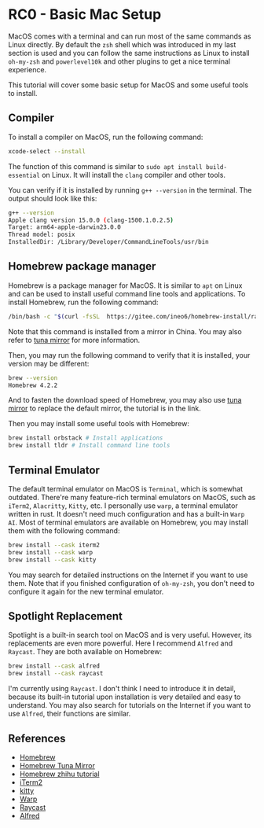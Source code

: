 # RC0 - Basic Mac Setup

MacOS comes with a terminal and can run most of the same commands as Linux directly. By default the `zsh` shell which was introduced in my last section is used and you can follow the same instructions as Linux to install `oh-my-zsh` and `powerlevel10k` and other plugins to get a nice terminal experience.

This tutorial will cover some basic setup for MacOS and some useful tools to install.

## Compiler

To install a compiler on MacOS, run the following command:

```bash
xcode-select --install
```

The function of this command is similar to `sudo apt install build-essential` on Linux. It will install the `clang` compiler and other tools.

You can verify if it is installed by running `g++ --version` in the terminal. The output should look like this:

```bash
g++ --version
Apple clang version 15.0.0 (clang-1500.1.0.2.5)
Target: arm64-apple-darwin23.0.0
Thread model: posix
InstalledDir: /Library/Developer/CommandLineTools/usr/bin
```

## Homebrew package manager

Homebrew is a package manager for MacOS. It is similar to `apt` on Linux and can be used to install useful command line tools and applications. To install Homebrew, run the following command:

```bash
/bin/bash -c "$(curl -fsSL  https://gitee.com/ineo6/homebrew-install/raw/master/install.sh)"
```

Note that this command is installed from a mirror in China. You may also refer to [tuna mirror](https://mirrors.tuna.tsinghua.edu.cn/help/homebrew/) for more information.

Then, you may run the following command to verify that it is installed, your version may be different:

```bash
brew --version
Homebrew 4.2.2
```

And to fasten the download speed of Homebrew, you may also use [tuna mirror](https://mirrors.tuna.tsinghua.edu.cn/help/homebrew/) to replace the default mirror, the tutorial is in the link.

Then you may install some useful tools with Homebrew:

```bash
brew install orbstack # Install applications
brew install tldr # Install command line tools
```

## Terminal Emulator

The default terminal emulator on MacOS is `Terminal`, which is somewhat outdated. There're many feature-rich terminal emulators on MacOS, such as `iTerm2`, `Alacritty`, `Kitty`, etc. I personally use `warp`, a terminal emulator written in rust. It doesn't need much configuration and has a built-in `Warp AI`. Most of terminal emulators are available on Homebrew, you may install them with the following command:

```bash
brew install --cask iterm2
brew install --cask warp
brew install --cask kitty
```

You may search for detailed instructions on the Internet if you want to use them. Note that if you finished configuration of `oh-my-zsh`, you don't need to configure it again for the new terminal emulator.

## Spotlight Replacement

Spotlight is a built-in search tool on MacOS and is very useful. However, its replacements are even more powerful. Here I recommend `Alfred` and `Raycast`. They are both available on Homebrew:

```bash
brew install --cask alfred
brew install --cask raycast
```

I'm currently using `Raycast`. I don't think I need to introduce it in detail, because its built-in tutorial upon installation is very detailed and easy to understand. You may also search for tutorials on the Internet if you want to use `Alfred`, their functions are similar.

## References

- [Homebrew](https://brew.sh/)
- [Homebrew Tuna Mirror](https://mirrors.tuna.tsinghua.edu.cn/help/homebrew/)
- [Homebrew zhihu tutorial](https://zhuanlan.zhihu.com/p/341831809)
- [iTerm2](https://iterm2.com)
- [kitty](https://sw.kovidgoyal.net/kitty/)
- [Warp](https://www.warp.dev)
- [Raycast](https://www.raycast.com)
- [Alfred](https://www.alfredapp.com)
